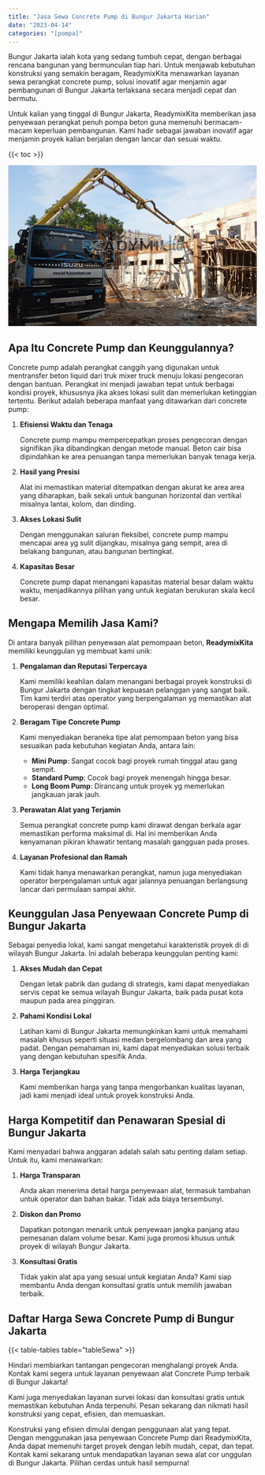 ```yaml
---
title: "Jasa Sewa Concrete Pump di Bungur Jakarta Harian"
date: "2023-04-14"
categories: "[pompa]"
---
```


Bungur Jakarta ialah kota yang sedang tumbuh cepat, dengan berbagai rencana bangunan yang bermunculan tiap hari. Untuk menjawab kebutuhan konstruksi yang semakin beragam, ReadymixKita menawarkan layanan sewa perangkat concrete pump, solusi inovatif agar menjamin agar pembangunan di Bungur Jakarta terlaksana secara menjadi cepat dan bermutu.

Untuk kalian yang tinggal di Bungur Jakarta, ReadymixKita memberikan jasa penyewaan perangkat penuh pompa beton guna memenuhi bermacam-macam keperluan pembangunan. Kami hadir sebagai jawaban inovatif agar menjamin proyek kalian berjalan dengan lancar dan sesuai waktu.

{{< toc >}}

![Jasa Sewa Concrete Pump di Bungur Jakarta Harian](/images/pompa/sewa-pompa-26.jpg)

## Apa Itu Concrete Pump dan Keunggulannya?

Concrete pump adalah perangkat canggih yang digunakan untuk mentransfer beton liquid dari truk mixer truck menuju lokasi pengecoran dengan bantuan. Perangkat ini menjadi jawaban tepat untuk berbagai kondisi proyek, khususnya jika akses lokasi sulit dan memerlukan ketinggian tertentu. Berikut adalah beberapa manfaat yang ditawarkan dari concrete pump:

1. **Efisiensi Waktu dan Tenaga**

   Concrete pump mampu mempercepatkan proses pengecoran dengan signifikan jika dibandingkan dengan metode manual. Beton cair bisa dipindahkan ke area penuangan tanpa memerlukan banyak tenaga kerja.

2. **Hasil yang Presisi**

   Alat ini memastikan material ditempatkan dengan akurat ke area area yang diharapkan, baik sekali untuk bangunan horizontal dan vertikal misalnya lantai, kolom, dan dinding.

3. **Akses Lokasi Sulit**

   Dengan menggunakan saluran fleksibel, concrete pump mampu mencapai area yg sulit dijangkau, misalnya gang sempit, area di belakang bangunan, atau bangunan bertingkat.

4. **Kapasitas Besar**

   Concrete pump dapat menangani kapasitas material besar dalam waktu waktu, menjadikannya pilihan yang untuk kegiatan berukuran skala kecil besar.

## Mengapa Memilih Jasa Kami?

Di antara banyak pilihan penyewaan alat pemompaan beton, **ReadymixKita** memiliki keunggulan yg membuat kami unik:

1. **Pengalaman dan Reputasi Terpercaya**

   Kami memiliki keahlian dalam menangani berbagai proyek konstruksi di Bungur Jakarta dengan tingkat kepuasan pelanggan yang sangat baik. Tim kami terdiri atas operator yang berpengalaman yg memastikan alat beroperasi dengan optimal.

2. **Beragam Tipe Concrete Pump**

   Kami menyediakan beraneka tipe alat pemompaan beton yang bisa sesuaikan pada kebutuhan kegiatan Anda, antara lain:
   - **Mini Pump**: Sangat cocok bagi proyek rumah tinggal atau gang sempit.
   - **Standard Pump**: Cocok bagi proyek menengah hingga besar.
   - **Long Boom Pump**: Dirancang untuk proyek yg memerlukan jangkauan jarak jauh.

3. **Perawatan Alat yang Terjamin**

   Semua perangkat concrete pump kami dirawat dengan berkala agar memastikan performa maksimal di. Hal ini memberikan Anda kenyamanan pikiran khawatir tentang masalah gangguan pada proses.

4. **Layanan Profesional dan Ramah**

   Kami tidak hanya menawarkan perangkat, namun juga menyediakan operator berpengalaman untuk agar jalannya penuangan berlangsung lancar dari permulaan sampai akhir.

## Keunggulan Jasa Penyewaan Concrete Pump di Bungur Jakarta

Sebagai penyedia lokal, kami sangat mengetahui karakteristik proyek di di wilayah Bungur Jakarta. Ini adalah beberapa keunggulan penting kami:

1. **Akses Mudah dan Cepat**

   Dengan letak pabrik dan gudang di strategis, kami dapat menyediakan servis cepat ke semua wilayah Bungur Jakarta, baik pada pusat kota maupun pada area pinggiran.

2. **Pahami Kondisi Lokal**

   Latihan kami di Bungur Jakarta memungkinkan kami untuk memahami masalah khusus seperti situasi medan bergelombang dan area yang padat. Dengan pemahaman ini, kami dapat menyediakan solusi terbaik yang dengan kebutuhan spesifik Anda.

3. **Harga Terjangkau**

   Kami memberikan harga yang tanpa mengorbankan kualitas layanan, jadi kami menjadi ideal untuk proyek konstruksi Anda.

## Harga Kompetitif dan Penawaran Spesial di Bungur Jakarta

Kami menyadari bahwa anggaran adalah salah satu penting dalam setiap. Untuk itu, kami menawarkan:

1. **Harga Transparan**

   Anda akan menerima detail harga penyewaan alat, termasuk tambahan untuk operator dan bahan bakar. Tidak ada biaya tersembunyi.

2. **Diskon dan Promo**

   Dapatkan potongan menarik untuk penyewaan jangka panjang atau pemesanan dalam volume besar. Kami juga promosi khusus untuk proyek di wilayah Bungur Jakarta.

3. **Konsultasi Gratis**

   Tidak yakin alat apa yang sesuai untuk kegiatan Anda? Kami siap membantu Anda dengan konsultasi gratis untuk memilih jawaban terbaik.

## Daftar Harga Sewa Concrete Pump di Bungur Jakarta

{{< table-tables table="tableSewa" >}}

Hindari membiarkan tantangan pengecoran menghalangi proyek Anda. Kontak kami segera untuk layanan penyewaan alat Concrete Pump terbaik di Bungur Jakarta!

Kami juga menyediakan layanan survei lokasi dan konsultasi gratis untuk memastikan kebutuhan Anda terpenuhi. Pesan sekarang dan nikmati hasil konstruksi yang cepat, efisien, dan memuaskan.

Konstruksi yang efisien dimulai dengan penggunaan alat yang tepat. Dengan menggunakan jasa penyewaan Concrete Pump dari ReadymixKita, Anda dapat memenuhi target proyek dengan lebih mudah, cepat, dan tepat. Kontak kami sekarang untuk mendapatkan layanan sewa alat cor unggulan di Bungur Jakarta. Pilihan cerdas untuk hasil sempurna!